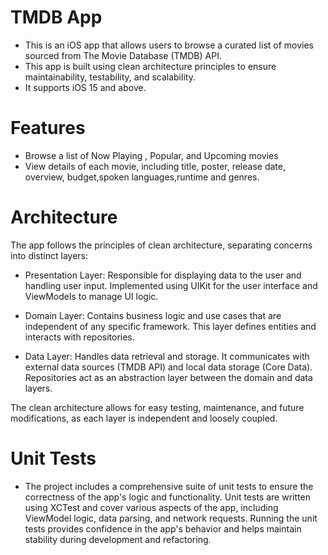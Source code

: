 # TMDB App

- This is an iOS app that allows users to browse a curated list of movies sourced from The Movie Database (TMDB) API.
- This app is built using clean architecture principles to ensure maintainability, testability, and scalability.
- It supports iOS 15 and above.

# Features
- Browse a list of Now Playing , Popular, and Upcoming movies
- View details of each movie, including title, poster, release date, overview, budget,spoken languages,runtime and genres.

# Architecture
The app follows the principles of clean architecture, separating concerns into distinct layers:

- Presentation Layer: Responsible for displaying data to the user and handling user input. Implemented using UIKit for the user interface and ViewModels to manage UI logic.

- Domain Layer: Contains business logic and use cases that are independent of any specific framework. This layer defines entities and interacts with repositories.

- Data Layer: Handles data retrieval and storage. It communicates with external data sources (TMDB API) and local data storage (Core Data). Repositories act as an abstraction layer between the domain and data layers.

The clean architecture allows for easy testing, maintenance, and future modifications, as each layer is independent and loosely coupled.


# Unit Tests
- The project includes a comprehensive suite of unit tests to ensure the correctness of the app's logic and functionality. Unit tests are written using XCTest and cover various aspects of the app, including ViewModel logic, data parsing, and network requests. Running the unit tests provides confidence in the app's behavior and helps maintain stability during development and refactoring.
